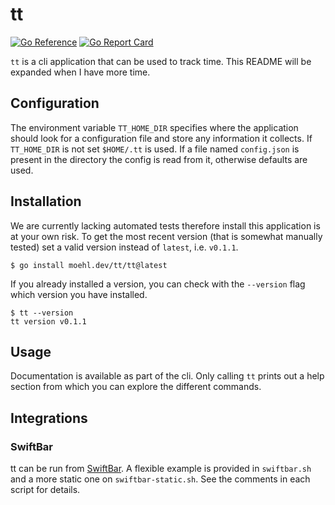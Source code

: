 # tt

[![Go Reference](https://pkg.go.dev/badge/github.com/maxmoehl/tt.svg)](https://pkg.go.dev/github.com/maxmoehl/tt)
[![Go Report Card](https://goreportcard.com/badge/github.com/maxmoehl/tt)](https://goreportcard.com/report/github.com/maxmoehl/tt)

`tt` is a cli application that can be used to track time. This README will be expanded when I have more time.

## Configuration

The environment variable `TT_HOME_DIR` specifies where the application should look for
a configuration file and store any information it collects. If `TT_HOME_DIR` is not set
`$HOME/.tt` is used. If a file named `config.json` is present in the directory the
config is read from it, otherwise defaults are used.

## Installation

We are currently lacking automated tests therefore install this application is at your
own risk. To get the most recent version (that is somewhat manually tested) set a valid
version instead of `latest`, i.e. `v0.1.1`.

```
$ go install moehl.dev/tt/tt@latest
```

If you already installed a version, you can check with the `--version` flag which version
you have installed.

```
$ tt --version
tt version v0.1.1
```

## Usage

Documentation is available as part of the cli. Only calling `tt` prints out a help
section from which you can explore the different commands.

## Integrations

### SwiftBar

tt can be run from [SwiftBar](https://swiftbar.app). A flexible example is
provided in `swiftbar.sh` and a more static one on `swiftbar-static.sh`. See the
comments in each script for details.
